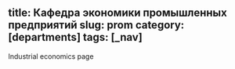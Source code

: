 title: Кафедра экономики промышленных предприятий
slug: prom
category: [departments]
tags: [_nav]
---

Industrial economics page